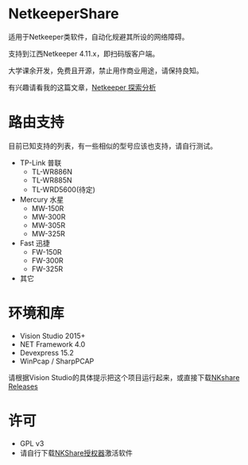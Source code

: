 # NetkeeperShare
适用于Netkeeper类软件，自动化规避其所设的网络障碍。

支持到江西Netkeeper 4.11.x，即扫码版客户端。

大学课余开发，免费且开源，禁止用作商业用途，请保持良知。

有兴趣请看我的这篇文章，[Netkeeper 探索分析](https://www.jianshu.com/p/c76432968fd6)

# 路由支持
目前已知支持的列表，有一些相似的型号应该也支持，请自行测试。
* TP-Link 普联
  * TL-WR886N
  * TL-WR885N
  * TL-WRD5600(待定)
* Mercury 水星
  * MW-150R
  * MW-300R
  * MW-305R
  * MW-325R
* Fast 迅捷
  * FW-150R
  * FW-300R
  * FW-325R
* 其它


# 环境和库
* Vision Studio 2015+
* NET Framework 4.0
* Devexpress 15.2 
* WinPcap / SharpPCAP

请根据Vision Studio的具体提示把这个项目运行起来，或直接下载[NKshare Releases](https://github.com/liaokaime/NetkeeperShare/releases)


# 许可
* GPL v3
* 请自行下载[NKShare授权器](https://github.com/liaokaime/NetkeeperShare/releases/tag/0.1)激活软件
